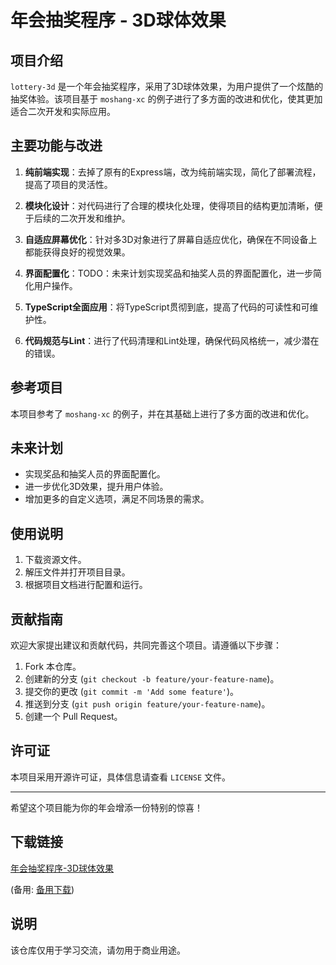 # 年会抽奖程序 - 3D球体效果

## 项目介绍

`lottery-3d` 是一个年会抽奖程序，采用了3D球体效果，为用户提供了一个炫酷的抽奖体验。该项目基于 `moshang-xc` 的例子进行了多方面的改进和优化，使其更加适合二次开发和实际应用。

## 主要功能与改进

1. **纯前端实现**：去掉了原有的Express端，改为纯前端实现，简化了部署流程，提高了项目的灵活性。

2. **模块化设计**：对代码进行了合理的模块化处理，使得项目的结构更加清晰，便于后续的二次开发和维护。

3. **自适应屏幕优化**：针对多3D对象进行了屏幕自适应优化，确保在不同设备上都能获得良好的视觉效果。

4. **界面配置化**：TODO：未来计划实现奖品和抽奖人员的界面配置化，进一步简化用户操作。

5. **TypeScript全面应用**：将TypeScript贯彻到底，提高了代码的可读性和可维护性。

6. **代码规范与Lint**：进行了代码清理和Lint处理，确保代码风格统一，减少潜在的错误。

## 参考项目

本项目参考了 `moshang-xc` 的例子，并在其基础上进行了多方面的改进和优化。

## 未来计划

- 实现奖品和抽奖人员的界面配置化。
- 进一步优化3D效果，提升用户体验。
- 增加更多的自定义选项，满足不同场景的需求。

## 使用说明

1. 下载资源文件。
2. 解压文件并打开项目目录。
3. 根据项目文档进行配置和运行。

## 贡献指南

欢迎大家提出建议和贡献代码，共同完善这个项目。请遵循以下步骤：

1. Fork 本仓库。
2. 创建新的分支 (`git checkout -b feature/your-feature-name`)。
3. 提交你的更改 (`git commit -m 'Add some feature'`)。
4. 推送到分支 (`git push origin feature/your-feature-name`)。
5. 创建一个 Pull Request。

## 许可证

本项目采用开源许可证，具体信息请查看 `LICENSE` 文件。

---

希望这个项目能为你的年会增添一份特别的惊喜！

## 下载链接
[年会抽奖程序-3D球体效果](https://pan.quark.cn/s/e0a590f670ef) 

(备用: [备用下载](https://pan.baidu.com/s/1-s1T8oKzZzeR1bkqzpRFTA?pwd=1234))

## 说明

该仓库仅用于学习交流，请勿用于商业用途。
